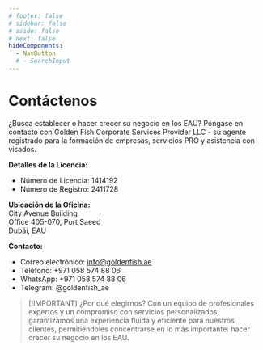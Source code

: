 ```yaml
---
# footer: false
# sidebar: false
# aside: false
# next: false
hideComponents:
  - NavButton
  # - SearchInput
---
```


<!-- <p>
  <img src="/img/Logo.avif" alt="logotipo" width="100" height="100" style="margin-left: 50%;">
</p> -->

# Contáctenos

¿Busca establecer o hacer crecer su negocio en los EAU? Póngase en contacto con Golden Fish Corporate Services Provider LLC - su agente registrado para la formación de empresas, servicios PRO y asistencia con visados.

**Detalles de la Licencia:**

- Número de Licencia: 1414192
- Número de Registro: 2411728

**Ubicación de la Oficina:**  
City Avenue Building  
Office 405-070, Port Saeed  
Dubái, EAU

**Contacto:**

- Correo electrónico: info@goldenfish.ae
- Teléfono: +971 058 574 88 06
- WhatsApp: +971 058 574 88 06
- Telegram: @goldenfish_ae

<!-- WhatsApp us at [+971 058 574 88 06](https://wa.me/message/KDLD4FZVW7EUC1)
Telegram us at [@goldenfish_ae](https://t.me/goldenfish_ae) -->

> [!IMPORTANT] ¿Por qué elegirnos?
> Con un equipo de profesionales expertos y un compromiso con servicios personalizados, garantizamos una experiencia fluida y eficiente para nuestros clientes, permitiéndoles concentrarse en lo más importante: hacer crecer su negocio en los EAU.

<ContactFormModalNav buttonText="Hablar con un experto" formStyle="display: block; margin: 2rem auto;"/>